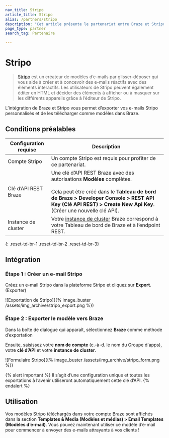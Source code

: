 ```yaml
---
nav_title: Stripo
article_title: Stripo
alias: /partners/stripo
description: "Cet article présente le partenariat entre Braze et Stripo, un modèle d’e-mail glisser-déposer qui vous permet de créer facilement des e-mails sophistiqués avec des éléments interactifs."
page_type: partner
search_tag: Partenaire

---
```


# Stripo

> [Stripo](https://stripo.email/) est un créateur de modèles d’e-mails par glisser-déposer qui vous aide à créer et à concevoir des e-mails réactifs avec des éléments interactifs. Les utilisateurs de Stripo peuvent également éditer en HTML et décider des éléments à afficher ou à masquer sur les différents appareils grâce à l’éditeur de Stripo.

L’intégration de Braze et Stripo vous permet d’exporter vos e-mails Stripo personnalisés et de les télécharger comme modèles dans Braze.

## Conditions préalables

| Configuration requise | Description |
| ------------| ----------- |
| Compte Stripo | Un compte Stripo est requis pour profiter de ce partenariat. |
| Clé d’API REST Braze | Une clé d’API REST Braze avec des autorisations **Modèles** complètes. <br><br> Cela peut être créé dans le **Tableau de bord de Braze > Developer Console > REST API Key (Clé API REST) > Create New Api Key**.  (Créer une nouvelle clé API).|
| Instance de cluster | Votre [instance de cluster]({{site.baseurl}}/api/basics/#endpoints) Braze correspond à votre Tableau de bord de Braze et à l’endpoint REST.  |
{: .reset-td-br-1 .reset-td-br-2 .reset-td-br-3}

## Intégration

### Étape 1 : Créer un e-mail Stripo

Créez un e-mail Stripo dans la plateforme Stripo et cliquez sur **Export**.  (Exporter)

![Exportation de Stripo]({% image_buster /assets/img_archive/stripo_export.png %})

### Étape 2 : Exporter le modèle vers Braze

Dans la boîte de dialogue qui apparaît, sélectionnez **Braze** comme méthode d’exportation 

Ensuite, saisissez votre **nom de compte** (c.-à-d. le nom du Groupe d'apps), votre **clé d’API** et votre **instance de cluster**.

![Formulaire Stripo]({% image_buster /assets/img_archive/stripo_form.png %})

{% alert important %}
Il s’agit d’une configuration unique et toutes les exportations à l’avenir utiliseront automatiquement cette clé d’API.
{% endalert %}

## Utilisation

Vos modèles Stripo téléchargés dans votre compte Braze sont affichés dans la section **Templates & Media (Modèles et médias) > Email Templates (Modèles d’e-mail)**. Vous pouvez maintenant utiliser ce modèle d’e-mail pour commencer à envoyer des e-mails attrayants à vos clients !

[1]: {{site.baseurl}}/user_guide/message_building_by_channel/email/creating_an_email_template/
